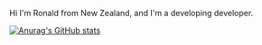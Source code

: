 Hi I'm Ronald from New Zealand, and I'm a developing developer. 


[![Anurag's GitHub stats](https://github-readme-stats.vercel.app/api?username=AnimateReality)](https://github.com/anuraghazra/github-readme-stats)
